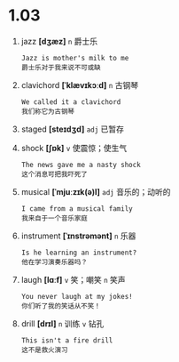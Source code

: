 # 1.03











1. jazz **[dʒæz]** `n` 爵士乐
    ```
    Jazz is mother's milk to me
    爵士乐对于我来说不可或缺
    ```

2. clavichord **[ˈklævɪkɔːd]** `n` 古钢琴
    ```
    We called it a clavichord
    我们称它为古钢琴
    ```

3. staged **[steɪdʒd]** `adj` 已暂存

4. shock **[ʃɒk]** `v` 使震惊；使生气
    ```
    The news gave me a nasty shock
    这个消息可把我吓死了
    ```

5. musical **[ˈmjuːzɪk(ə)l]** `adj` 音乐的；动听的
    ```
    I came from a musical family
    我来自于一个音乐家庭
    ```

6. instrument **[ˈɪnstrəmənt]** `n` 乐器
    ```
    Is he learning an instrument?
    他在学习演奏乐器吗？
    ```

7. laugh **[lɑːf]** `v` 笑；嘲笑 `n` 笑声
    ```
    You never laugh at my jokes!
    你们听了我的笑话从不笑！
    ```

8. drill **[drɪl]** `n` 训练 `v` 钻孔
    ```
    This isn't a fire drill
    这不是救火演习
    ```
